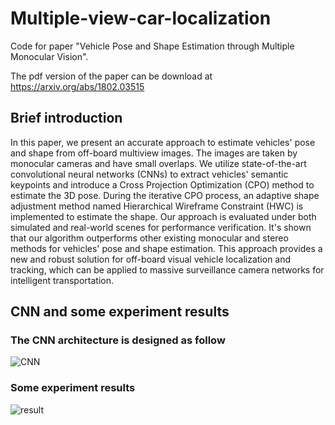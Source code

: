 # Multiple-view-car-localization
Code for paper "Vehicle Pose and Shape Estimation through Multiple Monocular Vision".

The pdf version of the paper can be download at https://arxiv.org/abs/1802.03515

## Brief introduction

In this paper, we present an accurate approach to estimate vehicles' pose and shape from off-board multiview images. The images are taken by monocular cameras and have small overlaps. We utilize state-of-the-art convolutional neural networks (CNNs) to extract vehicles' semantic keypoints and introduce a Cross Projection Optimization (CPO) method to estimate the 3D pose. During the iterative CPO process, an adaptive shape adjustment method named Hierarchical Wireframe Constraint (HWC) is implemented to estimate the shape. Our approach is evaluated under both simulated and real-world scenes for performance verification. It's shown that our algorithm outperforms other existing monocular and stereo methods for vehicles' pose and shape estimation. This approach provides a new and robust solution for off-board visual vehicle localization and tracking, which can be applied to massive surveillance camera networks for intelligent transportation.

## CNN and some experiment results

### The CNN architecture is designed as follow
![CNN](https://github.com/GilgameshD/Multiple-View-Car-Localization/cnn.jpg)

### Some experiment results
![result](https://github.com/GilgameshD/Multiple-View-Car-Localization/result.jpg)